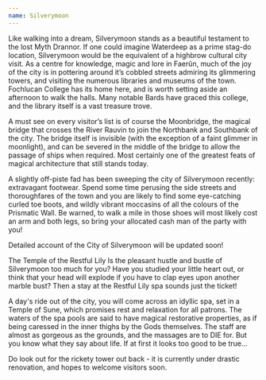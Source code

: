 ```yaml
---
name: Silverymoon
---
```


Like walking into a dream, Silverymoon stands as a beautiful testament to the lost Myth Drannor. If one could imagine Waterdeep as a prime stag-do location, Silverymoon would be the equivalent of a highbrow cultural city visit. As a centre for knowledge, magic and lore in Faerûn, much of the joy of the city is in pottering around it’s cobbled streets admiring its glimmering towers, and visiting the numerous libraries and museums of the town. Fochlucan College has its home here, and is worth setting aside an afternoon to walk the halls. Many notable Bards have graced this college, and the library itself is a vast treasure trove. 

A must see on every visitor’s list is of course the Moonbridge, the magical bridge that crosses the River Rauvin to join the Northbank and Southbank of the city. The bridge itself is invisible (with the exception of a faint glimmer in moonlight), and can be severed in the middle of the bridge to allow the passage of ships when required. Most certainly one of the greatest feats of magical architecture that still stands today.  

A slightly off-piste fad has been sweeping the city of Silverymoon recently: extravagant footwear. Spend some time perusing the side streets and thoroughfares of the town and you are likely to find some eye-catching curled toe boots, and wildly vibrant moccasins of all the colours of the Prismatic Wall. Be warned, to walk a mile in those shoes will most likely cost an arm and both legs, so bring your allocated cash man of the party with you! 

Detailed account of the City of Silverymoon will be updated soon! 

<span class="p3">The Temple of the Restful Lily</span>
Is the pleasant hustle and bustle of Silverymoon too much for you? Have you studied your little heart out, or think that your head will explode if you have to clap eyes upon another marble bust? Then a stay at the Restful Lily spa sounds just the ticket!

A day's ride out of the city, you will come across an idyllic spa, set in a Temple of Sune, which promises rest and relaxation for all patrons. The waters of the spa pools are said to have magical restorative properties, as if being caressed in the inner thighs by the Gods themselves. The staff are almost as gorgeous as the grounds, and the massages are to DIE for. But you know what they say about life. If at first it looks too good to be true…

Do look out for the rickety tower out back - it is currently under drastic renovation, and hopes to welcome visitors soon. 


